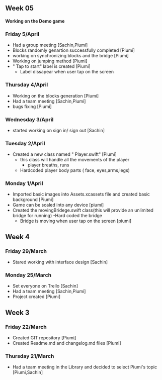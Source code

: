 
## Week 05

#### Working on the Demo game

### Friday 5/April
- Had a group meeting [Sachin,Piumi]
- Blocks randomly genartion successfully completed [Piumi]
- working on synchronizing blocks and the bridge [Piumi]
- Working on jumping method [Piumi]
- " Tap to start" label is created [Piumi]
    - Label dissapear when user tap on the screen

### Thursday 4/April 
- Working on the blocks generation [Piumi]
- Had a team meeting [Sachin,Piumi]
- bugs fixing [Piumi]

### Wednesday 3/April
- started working on sign in/ sign out [Sachin]


### Tuesday 2/April

- Created a new class named " Player.swift" [Piumi]
    - this class will handle all the movements of the player
        - player breaths, runs
    - Hardcoded player body parts ( face, eyes,arms,legs)

### Monday 1/April

- Imported basic images into Assets.xcassets file and created basic background [Piumi]
- Game can be scaled into any device [piumi]
- Created the movingBridege.swift class(this will provide an unlimited bridge for running)
-Hard coded the bridge
    - Bridge is moving when user tap on the screen [piumi]

## Week 4

### Friday 29/March
- Stared working with interface design [Sachin]


### Monday 25/March
- Set everyone on Trello [Sachin]
- Had a team meeting [Sachin,Piumi]
- Project created [Piumi]

## Week 3

### Friday 22/March
- Created GIT repository [Piumi]
- Created Readme.md and changelog.md files [Piumi]


### Thursday 21/March
- Had a team meeting in the Library and decided to select Piumi's topic [Piumi,Sachin]

